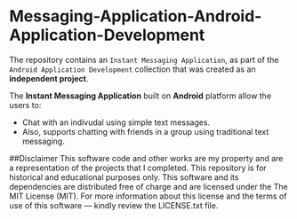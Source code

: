 # Messaging-Application-Android-Application-Development
The repository contains an `Instant Messaging Application`, as part of the `Android Application Development` collection that was created as an **independent project**. 

The **Instant Messaging Application** built on **Android** platform allow the users to:
* Chat with an indivudal using simple text messages.
* Also, supports chatting with friends in a group using traditional text messaging.

##Disclaimer
This software code and other works are my property and are a representation of the projects that I completed. This repository is for historical and educational purposes only. This software and its dependencies are distributed free of charge and are licensed under the The MIT License (MIT). For more information about this license and the terms of use of this software &mdash; kindly review the LICENSE.txt file.
